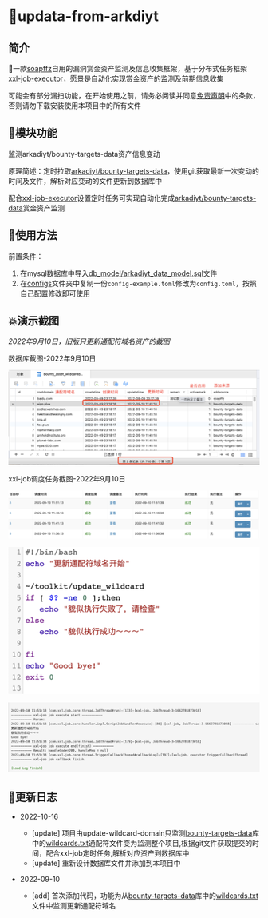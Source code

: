 # 🚁updata-from-arkdiyt

## 简介

🌟一款[soapffz](https://github.com/soapffz)自用的漏洞赏金资产监测及信息收集框架，基于分布式任务框架[xxl-job-executor](https://github.com/soapffz/myman/tree/main/xxl-job-executor)，愿景是自动化实现赏金资产的监测及前期信息收集

可能会有部分漏扫功能，在开始使用之前，请务必阅读并同意[免责声明](https://github.com/soapffz/myman/blob/main/Disclaimer.md)中的条款，否则请勿下载安装使用本项目中的所有文件

## 🥐模块功能

监测arkadiyt/bounty-targets-data资产信息变动

原理简述：定时拉取[arkadiyt/bounty-targets-data](https://github.com/arkadiyt/bounty-targets-data)，使用git获取最新一次变动的时间及文件，解析对应变动的文件更新到数据库中

配合[xxl-job-executor](https://github.com/soapffz/myman/tree/main/xxl-job-executor)设置定时任务可实现自动化完成[arkadiyt/bounty-targets-data](https://github.com/arkadiyt/bounty-targets-data)赏金资产监测

## 💫使用方法

前置条件：
   1. 在mysql数据库中导入[db_model/arkadiyt_data_model.sql](https://github.com/soapffz/myman/tree/main/xxl-job-executor/toolkit/updata-from-arkadiyt/db_model/arkadiyt_data_model.sql)文件
   2. 在[configs](https://github.com/soapffz/myman/tree/main/xxl-job-executor/toolkit/updata-from-arkadiyt/configs/)文件夹中复制一份`config-example.toml`修改为`config.toml`，按照自己配置修改即可使用

## 💥演示截图

*2022年9月10日，旧版只更新通配符域名资产的截图*

数据库截图-2022年9月10日

![image](./images/%E6%95%B0%E6%8D%AE%E5%BA%93%E6%88%AA%E5%9B%BE-2022%E5%B9%B49%E6%9C%8810%E6%97%A511%E7%82%B946.png)

xxl-job调度任务截图-2022年9月10日

![image](./images/xxl-job%E6%89%A7%E8%A1%8C%E6%88%AA%E5%9B%BE1-2022%E5%B9%B49%E6%9C%8810%E6%97%A511%E7%82%B954.png)

![image](./images/xxl-job%E6%89%A7%E8%A1%8C%E6%88%AA%E5%9B%BE2-2022%E5%B9%B49%E6%9C%8810%E6%97%A511%E7%82%B954.png)

![image](./images/xxl-job%E6%89%A7%E8%A1%8C%E6%88%AA%E5%9B%BE3-2022%E5%B9%B49%E6%9C%8810%E6%97%A511%E7%82%B954.png)

## 🍝更新日志

 - 2022-10-16
    - [update] 项目由update-wildcard-domain只监测[bounty-targets-data](https://github.com/arkadiyt/bounty-targets-data)库中的[wildcards.txt](https://raw.githubusercontent.com/arkadiyt/bounty-targets-data/main/data/wildcards.txt)通配符文件变为监测整个项目,根据git文件获取提交的时间，配合xxl-job定时任务,解析对应资产到数据库中
    - [update] 重新设计数据库文件并添加到本项目中

 - 2022-09-10
    - [add] 首次添加代码，功能为从[bounty-targets-data](https://github.com/arkadiyt/bounty-targets-data)库中的[wildcards.txt](https://raw.githubusercontent.com/arkadiyt/bounty-targets-data/main/data/wildcards.txt)文件中监测更新通配符域名